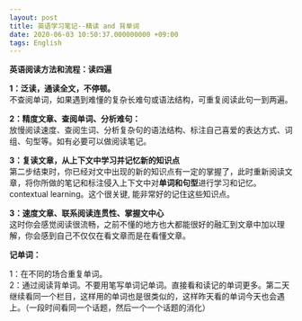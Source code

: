 ```yaml
---
layout: post
title: 英语学习笔记--精读 and 背单词
date: 2020-06-03 10:50:37.000000000 +09:00
tags: English
---
```


<strong>英语阅读方法和流程：读四遍</strong>    

<strong>1：泛读，通读全文，不停顿。</strong>      
不查阅单词，如果遇到难懂的复杂长难句或语法结构，可重复阅读此句一到两遍。  

<strong>2：精度文章、查阅单词、分析难句：</strong>  
放慢阅读速度、查阅生词、分析复杂句的语法结构、标注自己喜爱的表达方式、词组、句型等。如有必要可以做阅读笔记。   
 
<strong>3：复读文章，从上下文中学习并记忆新的知识点</strong>  
第二步结束时，你已经对文中出现的新的知识点有一定的掌握了，此时重新阅读文章，将你所做的笔记和标注侵入上下文中对<strong>单词和句型</strong>进行学习和记忆。contextual learning。这个很关键, 能非常好的记住这些知识点。

<strong>3：速度文章、联系阅读连贯性、掌握文中心</strong>  
这时你会感觉阅读很流畅，之前不懂的地方也大都能很好的融汇到文章中加以理解，你会感到自己不仅仅在看文章而是在看懂文章。


<strong>记单词：</strong>  

1：在不同的场合重复单词。      
2：通过阅读背单词。不要用笔写单词记单词。直接看和读记的单词更多。第二天继续看同一个栏目，这样用的单词也是很类似的，这样昨天看的单词今天也会遇上。（一段时间看同一个话题，然后一个一个话题的消化）    

